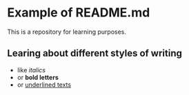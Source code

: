 # Example of README.md
This is a repository for learning purposes.
## Learing about different styles of writing
* like *italics*
* or **bold letters**
* or <ins>underlined texts</ins>
